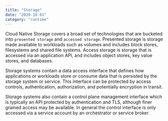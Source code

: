 ```yaml
---
title: "Storage"
date: "2020-10-01"
category: "runtime"
---
```


Cloud Native Storage covers a broad set of technologies that are bucketed into `presented storage` and `accessed storage`.
Presented storage is storage made available to workloads such as volumes and includes block stores, filesystems and
shared file systems. Access storage is storage that is accessed via an application API, and includes object stores,
key value stores, and databases.

Storage systems contain a data access interface that defines how applications or workloads store or consume data that
is persisted by the storage system or service. This interface can be protected by access controls, authentication,
authorization, and potentially encryption in transit.

Storage systems also contain a control plane management interface which is typically an API protected by authentication
and TLS, although finer grained access may be available. In general the control interface is only accessed via a
service account by an orchestrator or service broker.